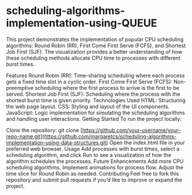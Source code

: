 # scheduling-algorithms-implementation-using-QUEUE

This project demonstrates the implementation of popular CPU scheduling algorithms: Round Robin (RR), First Come First Serve (FCFS), and Shortest Job First (SJF). The visualization provides a better understanding of how these scheduling methods allocate CPU time to processes with different burst times.

Features
Round Robin (RR): Time-sharing scheduling where each process gets a fixed time slot in a cyclic order.
First Come First Serve (FCFS): Non-preemptive scheduling where the first process to arrive is the first to be served.
Shortest Job First (SJF): Scheduling where the process with the shortest burst time is given priority.
Technologies Used
HTML: Structuring the web page layout.
CSS: Styling and layout of the UI components.
JavaScript: Logic implementation for simulating the scheduling algorithms and handling user interactions.
Getting Started
To run the project locally:

Clone the repository:
git clone [https://github.com/your-username/your-repo-name.git](https://github.com/margaretcs/scheduling-algorithms-implementation-using-data-structures.git)
Open the index.html file in your preferred web browser.
Usage
Add processes with burst times, select a scheduling algorithm, and click Run to see a visualization of how the algorithm schedules the processes.
Future Enhancements
Add more CPU scheduling algorithms.
Implement animations for process flow.
Adjust the time slice for Round Robin as needed.
Contributing
Feel free to fork this repository and submit pull requests if you’d like to improve or expand the project.
